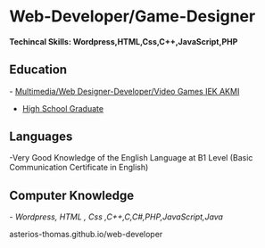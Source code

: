 # Web-Developer/Game-Designer
<h4>Techincal Skills: Wordpress,HTML,Css,C++,JavaScript,PHP</h4> 
<h2>Education</h2>
- <u>Multimedia/Web Designer-Developer/Video Games IEK AKMI</u>

- <u>High School Graduate</u> 

<h2>Languages</h2>
-Very Good Knowledge of the English Language at B1 Level
 (Basic Communication Certificate in English)

<h2>Computer Knowledge</h2>
- <i>Wordpress, HTML , Css ,C++,C,C#,PHP,JavaScript,Java</i>
  
asterios-thomas.github.io/web-developer
